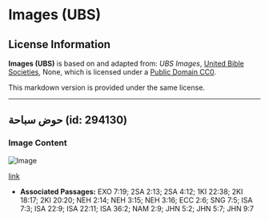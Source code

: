 # Images (UBS)

## License Information

**Images (UBS)** is based on and adapted from: _UBS Images_, [United Bible Societies](https://unitedbiblesocieties.org/), None, which is licensed under a [Public Domain CC0](https://creativecommons.org/public-domain/cc0/).

This markdown version is provided under the same license.



--------------------------------

## حوض سباحة (id: 294130)

### Image Content

![Image](https://cdn.aquifer.bible/aquifer-content/resources/Media/WEB-0418_pool.jpg)

[link](https://cdn.aquifer.bible/aquifer-content/resources/Media/WEB-0418_pool.jpg)

* **Associated Passages:** EXO 7:19; 2SA 2:13; 2SA 4:12; 1KI 22:38; 2KI 18:17; 2KI 20:20; NEH 2:14; NEH 3:15; NEH 3:16; ECC 2:6; SNG 7:5; ISA 7:3; ISA 22:9; ISA 22:11; ISA 36:2; NAM 2:9; JHN 5:2; JHN 5:7; JHN 9:7


